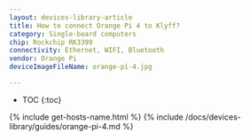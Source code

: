 ```yaml
---
layout: devices-library-article
title: How to connect Orange Pi 4 to Klyff?
category: Single-board computers
chip: Rockchip RK3399
connectivity: Ethernet, WIFI, Bluetooth
vendor: Orange Pi
deviceImageFileName: orange-pi-4.jpg

---
```



* TOC
{:toc}

{% include get-hosts-name.html %}
{% include /docs/devices-library/guides/orange-pi-4.md %}